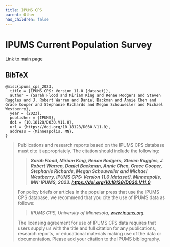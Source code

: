 ```yaml
---
title: IPUMS CPS
parent: Other
has_children: false
---
```


# IPUMS Current Population Survey

[Link to main page](https://cps.ipums.org/cps/)

## BibTeX
```
@misc{ipums_cps_2023, 
  title = {IPUMS CPS: Version 11.0 [dataset]}, 
  author = {Sarah Flood and Miriam King and Renae Rodgers and Steven Ruggles and J. Robert Warren and Daniel Backman and Annie Chen and Grace Cooper and Stephanie Richards and Megan Schouweiler and Michael Westberry},
  year = {2023}, 
  publisher = {IPUMS}, 
  doi = {10.18128/D030.V11.0},
  url = {https://doi.org/10.18128/D030.V11.0},
  address = {Minneapolis, MN},
}
```

<!--
  author = {Flood, Sarah and King, Miriam and Rodgers, Renae and Ruggles, Steven and Warren, J. Robert and Backman, Daniel and Chen, Annie and Cooper, Grace and Richards, Stephanie and Schouweiler, Megan and Westberry, Michael}, 
-->

> Publications and research reports based on the IPUMS CPS database must cite it appropriately. The citation should include the following:
> 
> > ***Sarah Flood, Miriam King, Renae Rodgers, Steven Ruggles, J. Robert Warren, Daniel Backman, Annie Chen, Grace Cooper, Stephanie Richards, Megan Schouweiler and Michael Westberry. IPUMS CPS: Version 11.0 [dataset]. Minneapolis, MN: IPUMS, 2023. https://doi.org/10.18128/D030.V11.0***
>
> For policy briefs or articles in the popular press that use the IPUMS CPS database, we recommend that you cite the use of IPUMS data as follows:
> 
> > *IPUMS CPS, University of Minnesota, www.ipums.org.*
> 
> The licensing agreement for use of IPUMS CPS data requires that users supply us with the title and full citation for any publications, research reports, or educational materials making use of the data or documentation. Please add your citation to the IPUMS bibliography.







